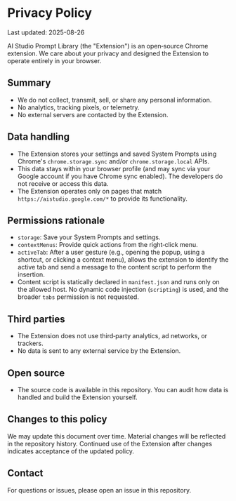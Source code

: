 # Privacy Policy

Last updated: 2025-08-26

AI Studio Prompt Library (the "Extension") is an open‑source Chrome extension. We care about your privacy and designed the Extension to operate entirely in your browser.

## Summary
- We do not collect, transmit, sell, or share any personal information.
- No analytics, tracking pixels, or telemetry.
- No external servers are contacted by the Extension.

## Data handling
- The Extension stores your settings and saved System Prompts using Chrome's `chrome.storage.sync` and/or `chrome.storage.local` APIs.
- This data stays within your browser profile (and may sync via your Google account if you have Chrome sync enabled). The developers do not receive or access this data.
- The Extension operates only on pages that match `https://aistudio.google.com/*` to provide its functionality.

## Permissions rationale
- `storage`: Save your System Prompts and settings.
- `contextMenus`: Provide quick actions from the right‑click menu.
- `activeTab`: After a user gesture (e.g., opening the popup, using a shortcut, or clicking a context menu), allows the extension to identify the active tab and send a message to the content script to perform the insertion.
- Content script is statically declared in `manifest.json` and runs only on the allowed host. No dynamic code injection (`scripting`) is used, and the broader `tabs` permission is not requested.

## Third parties
- The Extension does not use third‑party analytics, ad networks, or trackers.
- No data is sent to any external service by the Extension.

## Open source
- The source code is available in this repository. You can audit how data is handled and build the Extension yourself.

## Changes to this policy
We may update this document over time. Material changes will be reflected in the repository history. Continued use of the Extension after changes indicates acceptance of the updated policy.

## Contact
For questions or issues, please open an issue in this repository.
